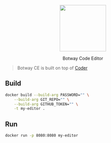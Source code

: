 <p align="center">
    <img src="https://cdn-botway.deno.dev/icons/bwce.svg" width="150px" />
</p>

<p align="center">
    Botway Code Editor
</p>

> Botway CE is built on top of [Coder](https://coder.com)

## Build

```bash
docker build --build-arg PASSWORD="" \
    --build-arg GIT_REPO="" \
    --build-arg GITHUB_TOKEN="" \
    -t my-editor .
```

## Run

```bash
docker run -p 8080:8080 my-editor
```
